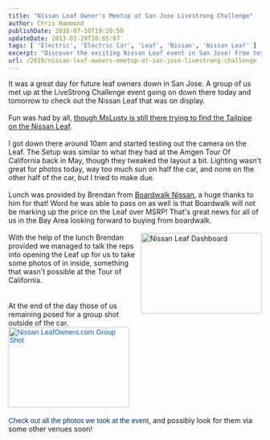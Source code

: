 ```yaml
---
title: "Nissan Leaf Owner's Meetup at San Jose Livestrong Challenge"
author: Chris Hammond
publishDate: 2010-07-10T19:20:50
updateDate: 2013-01-29T10:05:07
tags: [ 'Electric', 'Electric Car', 'Leaf', 'Nissan', 'Nissan Leaf' ]
excerpt: "Discover the exciting Nissan Leaf event in San Jose! From testing the camera to special lunch treats, check out the fun moments captured at the event."
url: /2010/nissan-leaf-owners-meetup-at-san-jose-livestrong-challenge  # Use the generated URL with year
---
```

It was a great day for future leaf owners down in San Jose. A group of us met up at the LiveStrong Challenge event going on down there today and tomorrow to check out the Nissan Leaf that was on display.<br /> <br /> Fun was had by all,&nbsp;<a href="https://www.flickr.com/photos/chammond/4781382892/">though MsLusty is still there trying to find the Tailpipe on the Nissan Leaf</a>.<br /> <br /> I got down there around 10am and started testing out the camera on the Leaf. The Setup was similar to what they had at the Amgen Tour Of California back in May, though they tweaked the layout a bit. Lighting wasn't great for photos today, way too much sun on half the car, and none on the other half of the car, but I tried to make due.&nbsp;<br /> <br /> Lunch was provided by Brendan from&nbsp;<a href="https://www.boardwalknissan.com/" target="_blank">Boardwalk Nissan</a>, a huge thanks to him for that! Word he was able to pass on as well is that Boardwalk will not be marking up the price on the Leaf over MSRP! That's great news for all of us in the Bay Area looking forward to buying from boardwalk.<br /> <br /> <a href="https://www.flickr.com/photos/chammond/4781381760/" title="Nissan Leaf Dashboard" target="_blank"><img src="https://farm5.static.flickr.com/4117/4781381760_f03a4d8cb0_m.jpg" width="240" height="160" alt="Nissan Leaf Dashboard" class="pc_img" style="border:   none;  float: right;" /></a>With the help of the lunch Brendan provided we managed to talk the reps into opening the Leaf up for us to take some photos of in inside, something that wasn't possible at the Tour of California.<br /> <br /> <br /> At the end of the day those of us remaining posed for a group shot outside of the car.<br /> <a href="https://www.flickr.com/photos/chammond/4781390300/" title="Nissan LeafOwners.com Group Shot" target="_blank" style="font-family: arial, helvetica, sans-serif; color: #0063dc; text-decoration: underline;"><img src="https://farm5.static.flickr.com/4117/4781390300_4f60192507_m.jpg" width="240" height="160" alt="Nissan LeafOwners.com Group Shot" class="pc_img" style="border:   none;" /></a><br /> <br /> <a href="https://www.leafowner.com/Pictures/view/setdisplay/setid/72157624465938980.aspx" style="font-family: arial, helvetica, sans-serif; color: #003366; text-decoration: none;">Check out all the photos we took at the event</a>, and possibly look for them via some other venues soon!

